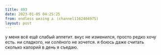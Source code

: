 ```yaml
---
title: 493
date: 2023-01-05 04:25:25
from: endless шизing ⍼ (channel1162404975)
layout: post
---
```


у меня всё ещё слабый аппетит. вкус не изменился, просто редко хочу есть. ни сладкого, ни солёного не хочется. я боюсь даже считать сколько калорий в день я съедаю.
